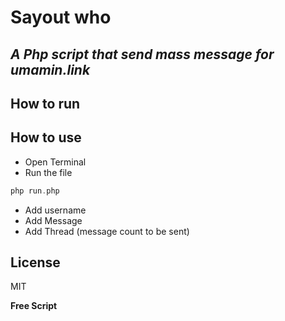 # Sayout who #
## _A Php script that send mass message for umamin.link_ ##

## How to run

## How to use
* Open Terminal
* Run the file
```php 
php run.php
```
* Add username
* Add Message
* Add Thread (message count to be sent)

## License

MIT

**Free Script**